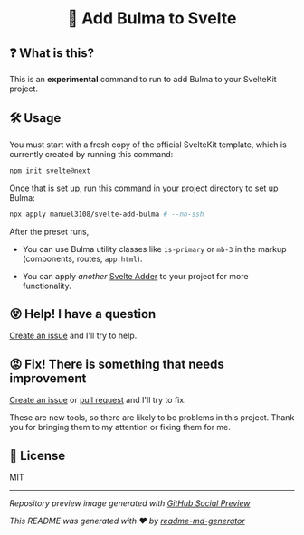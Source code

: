 <h1 align="center">📗 Add Bulma to Svelte</h1>

## ❓ What is this?
This is an **experimental** command to run to add Bulma to your SvelteKit project.

## 🛠 Usage
You must start with a fresh copy of the official SvelteKit template, which is currently created by running this command:
```sh
npm init svelte@next
```

Once that is set up, run this command in your project directory to set up Bulma:
```sh
npx apply manuel3108/svelte-add-bulma # --no-ssh
```

After the preset runs,
* You can use Bulma utility classes like `is-primary` or `mb-3` in the markup (components, routes, `app.html`).

* You can apply *another* [Svelte Adder](https://github.com/svelte-add/svelte-adders) to your project for more functionality.

## 😵 Help! I have a question
[Create an issue](https://github.com/manuel3108/svelte-add-bulma/issues/new) and I'll try to help.

## 😡 Fix! There is something that needs improvement
[Create an issue](https://github.com/manuel3108/svelte-add-bulma/issues/new) or [pull request](https://github.com/manuel3108/svelte-add-bulma/pulls) and I'll try to fix.

These are new tools, so there are likely to be problems in this project. Thank you for bringing them to my attention or fixing them for me.

## 📄 License
MIT

---

*Repository preview image generated with [GitHub Social Preview](https://social-preview.pqt.dev/)*

_This README was generated with ❤️ by [readme-md-generator](https://github.com/kefranabg/readme-md-generator)_
